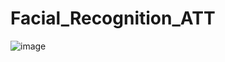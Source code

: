 # Facial_Recognition_ATT



![image](https://github.com/Luke-J-Miller/Facial_Recognition_ATT/assets/111100132/e32b5a2e-7d77-4a8e-b3f9-0dc56ce87834)
